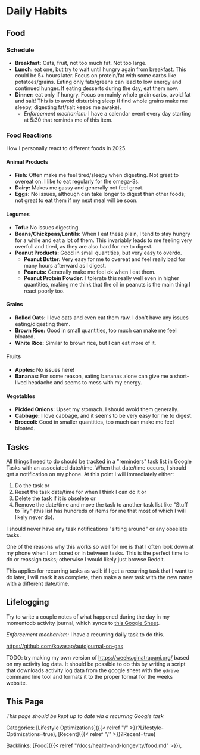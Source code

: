 # Daily Habits

## Food

### Schedule

 - **Breakfast:** Oats, fruit, not too much fat.  Not too large.
 - **Lunch:** eat one, but try to wait until hungry again from breakfast.
   This could be 5+ hours later.
   Focus on protein/fat with some carbs like potatoes/grains.
   Eating only fats/greens can lead to low energy and continued hunger.
   If eating desserts during the day, eat them now.
 - **Dinner:** eat only if hungry.
   Focus on mainly whole grain carbs, avoid fat and salt!
   This is to avoid disturbing sleep (I find whole grains make me sleepy,
   digesting fat/salt keeps me awake).
    - *Enforcement mechanism:* I have a calendar event every day starting at
      5:30 that reminds me of this item.

### Food Reactions

How I personally react to different foods in 2025.

#### Animal Products

 - **Fish:** Often make me feel tired/sleepy when digesting.
   Not great to overeat on.  I like to eat regularly for the omega-3s.
 - **Dairy:** Makes me gassy and generally not feel great.
 - **Eggs:** No issues, although can take longer to digest than other foods; not
 great to eat them if my next meal will be soon.

#### Legumes

 - **Tofu:** No issues digesting.
 - **Beans/Chickpeas/Lentils:** When I eat these plain, I tend to stay hungry for a while
   and eat a lot of them.
   This invariably leads to me feeling very overfull and tired, as they are also
   hard for me to digest.
 - **Peanut Products:** Good in small quantities, but very easy to overdo.
   - **Peanut Butter:** Very easy for me to overeat and feel really bad for many
     hours afterward as I digest.
   - **Peanuts:** Generally make me feel ok when I eat them.
   - **Peanut Protein Powder:** I tolerate this really well even in higher
     quantities, making me think that the oil in peanuts is the main thing I
     react poorly too.

#### Grains

 - **Rolled Oats:** I love oats and even eat them raw.
   I don't have any issues eating/digesting them.
 - **Brown Rice:** Good in small quantities, too much can make me feel bloated.
 - **White Rice:** Similar to brown rice, but I can eat more of it.

#### Fruits

 - **Apples:** No issues here!
 - **Bananas:** For some reason, eating bananas alone can give me a short-lived
   headache and seems to mess with my energy.

#### Vegetables

 - **Pickled Onions:** Upset my stomach.  I should avoid them generally.
 - **Cabbage:** I love cabbage, and it seems to be very easy for me to digest.
 - **Broccoli:** Good in smaller quantities, too much can make me feel bloated.

## Tasks

All things I need to do should be tracked in a "reminders" task list in Google
Tasks with an associated date/time.
When that date/time occurs, I should get a notification on my phone.
At this point I will immediately either:

1. Do the task or
2. Reset the task date/time for when I think I can do it or
3. Delete the task if it is obselete or
4. Remove the date/time and move the task to another task list like "Stuff to
   Try" (this list has hundreds of items for me that most of which I will likely
   never do).

I should never have any task notifications "sitting around" or any obselete tasks.

One of the reasons why this works so well for me is that I often look down at my
phone when I am bored or in between tasks.
This is the perfect time to do or reassign tasks; otherwise I would likely just
browse Reddit.

This applies for recurring tasks as well: if I get a recurring task that I want
to do later, I will mark it as complete, then make a new task with the new name
with a different date/time.

## Lifelogging

Try to write a couple notes of what happened during the day in my momentodb
activity journal, which syncs to [this Google
Sheet](https://docs.google.com/spreadsheets/d/1nZ-iliU7MtRPoAdP-HbjBees6u3-NIlicHRfewD0Q7A/edit?gid=1108618816#gid=1108618816).

*Enforcement mechanism:* I have a recurring daily task to do this.

https://github.com/kovasap/autojournal-on-gas

TODO: try making my own version of https://weeks.ginatrapani.org/ based on my
activity log data.
It should be possible to do this by writing a script that downloads activity log
data from the google sheet with the `gdrive` command line tool and formats it to
the proper format for the weeks website.

## This Page

*This page should be kept up to date via a recurring Google task*

Categories: [Lifestyle Optimizations]({{< relref "/" >}}?Lifestyle-Optimizations=true),
[Recent]({{< relref "/" >}}?Recent=true)

Backlinks: [Food]({{< relref "/docs/health-and-longevity/food.md" >}}), 
